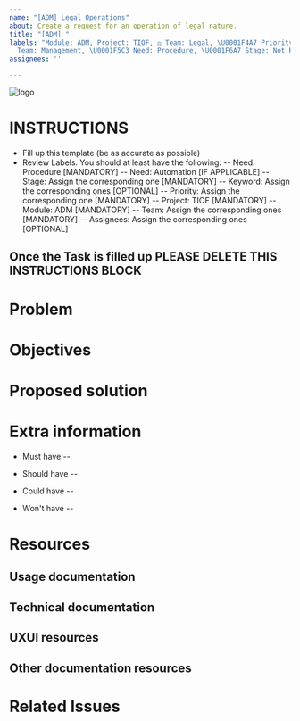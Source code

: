 ```yaml
---
name: "[ADM] Legal Operations"
about: Create a request for an operation of legal nature.
title: "[ADM] "
labels: "Module: ADM, Project: TIOF, ⚖ Team: Legal, \U0001F4A7 Priority: Medium, \U0001F52E
  Team: Management, \U0001F5C3 Need: Procedure, \U0001F6A7 Stage: Not Ready"
assignees: ''

---
```


<a id="top"></a>
![logo](https://user-images.githubusercontent.com/9198668/103214045-6c668e00-494a-11eb-94bb-4246857b8380.png)

# INSTRUCTIONS
- Fill up this template (be as accurate as possible)
- Review Labels. You should at least have the following:
 -- Need: Procedure [MANDATORY]
 -- Need: Automation [IF APPLICABLE]
 -- Stage: Assign the corresponding one [MANDATORY]
 -- Keyword: Assign the corresponding ones [OPTIONAL]
 -- Priority: Assign the corresponding one [MANDATORY] 
 -- Project: TIOF [MANDATORY]
 -- Module: ADM [MANDATORY]
 -- Team: Assign the corresponding ones [MANDATORY]
 -- Assignees: Assign the corresponding ones [OPTIONAL]

Once the Task is filled up PLEASE DELETE THIS INSTRUCTIONS BLOCK
---

# Problem


# Objectives


# Proposed solution


# Extra information
- Must have
 -- 

- Should have
 -- 

- Could have
 -- 

- Won't have
 -- 

# Resources
## Usage documentation

## Technical documentation

## UXUI resources

## Other documentation resources

# Related Issues
<!--stackedit_data:
eyJoaXN0b3J5IjpbMTg3NDAzNDI0NSwxMTYwNTUyNzddfQ==
-->
